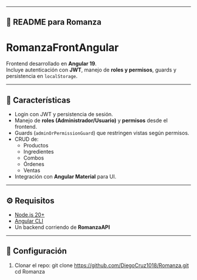 
---

## 📌 README para **Romanza**

# RomanzaFrontAngular

Frontend desarrollado en **Angular 19**.  
Incluye autenticación con **JWT**, manejo de **roles y permisos**, guards y persistencia en `localStorage`.

---

## 🚀 Características

- Login con JWT y persistencia de sesión.
- Manejo de **roles (Administrador/Usuario)** y **permisos** desde el frontend.
- Guards (`adminOrPermissionGuard`) que restringen vistas según permisos.
- CRUD de:
  - Productos
  - Ingredientes
  - Combos
  - Órdenes
  - Ventas
- Integración con **Angular Material** para UI.

---

## ⚙️ Requisitos

- [Node.js 20+](https://nodejs.org/)
- [Angular CLI](https://angular.dev/cli)
- Un backend corriendo de **RomanzaAPI**

---

## 🔧 Configuración

1. Clonar el repo:
   git clone https://github.com/DiegoCruz1018/Romanza.git
   cd Romanza
